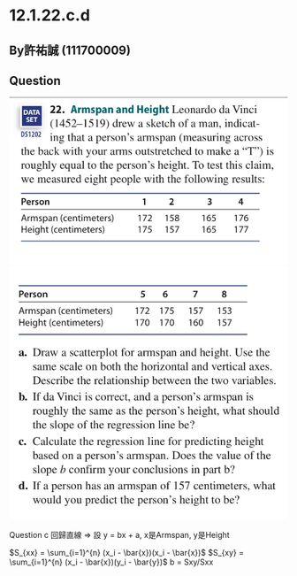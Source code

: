 # 12.1.22.c.d

## By許祐誠 (111700009)

## Question


![圖片1](https://github.com/HWTeng-Course/202402-Statistics/raw/main/Images/S__1194333_0.jpg)
![圖片2](https://github.com/HWTeng-Course/202402-Statistics/raw/main/Images/S__1194335_0.jpg)

Question c
回歸直線 =>
設 y = bx + a, x是Armspan, y是Height

$S_{xx} = \sum_{i=1}^{n} (x_i - \bar{x})(x_i - \bar{x})$
$S_{xy} = \sum_{i=1}^{n} (x_i - \bar{x})(y_i - \bar{y})$
b = Sxy/Sxx






